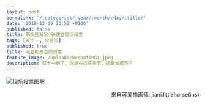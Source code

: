 ```yaml
---
layout: post
permalink: '/:categories/:year/:month/:day/:title/'
date: '2018-12-09 23:52 +0100'
published: false
title: 萌版图解5分钟建立现场投票
tags: [双十一, 皮豆儿]
published: true
title: 毛豆和皮豆的日常
feature_image: /uploads/WechatIMG4.jpeg
description: 双十一到了，你是在过买买节，还是光棍节？
---
```

![现场投票图解]({{site.baseurl}}/uploads/WechatIMG262.jpeg)
<p align="right">来自可爱插画师: jiani.littlehorse(ins)</p>